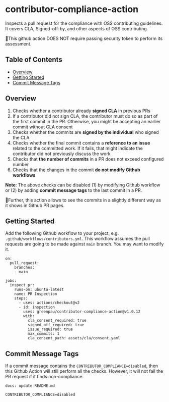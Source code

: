# contributor-compliance-action

Inspects a pull request for the compliance with OSS contributing guidelines.
It covers CLA, Signed-off-by, and other aspects of OSS contributing.

🚩This github action DOES NOT require passing security token to
perform its assessment.

<!-- begin-markdown-toc -->
## Table of Contents

* [Overview](#overview)
* [Getting Started](#getting-started)
* [Commit Message Tags](#commit-message-tags)

<!-- end-markdown-toc -->

## Overview

1. Checks whether a contributor already **signed CLA** in previous PRs
2. If a contributor did not sign CLA, the contributor must do so as part of
  the first commit in the PR. Otherwise, you might be accepting an earlier
  commit without CLA consent
3. Checks whether the commits are **signed by the individual** who signed
  the CLA
4. Checks whether the final commit contains a **reference to an issue**
  related to the committed work. If it fails, that might indicate the
  contributor did not previously discuss the work
5. Checks that **the number of commits** in a PR does not exceed configured
  number
6. Checks that the changes in the commit **do not modify Github workflows**

**Note**: The above checks can be disabled (1) by modifying Github workflow
  or (2) by adding **commit message tags** to the last commit in a PR.

📗Further, this action allows to see the commits in a slightly different
way as it shows in Github PR pages.

## Getting Started

Add the following Github workflow to your project,
e.g. `.github/workflows/contributors.yml`. This workflow assumes the
pull requests are going to be made against `main` branch. You may want to
modify it.

```
on:
  pull_request:
    branches:
    - main

jobs:
  inspect_pr:
    runs-on: ubuntu-latest
    name: PR Inspection
    steps:
      - uses: actions/checkout@v2
      - id: inspection
        uses: greenpau/contributor-compliance-action@v1.0.12
        with:
          cla_consent_required: true
          signed_off_required: true
          issue_required: true
          max_commits: 1
          cla_consent_path: assets/cla/consent.yaml
```

## Commit Message Tags

If a commit message contains the `CONTRIBUTOR_COMPLIANCE=disabled`, then
this Github Action will still perform all the checks. However, it will not
fail the PR request if it finds non-compliance.

```
docs: update README.md

CONTRIBUTOR_COMPLIANCE=disabled
```
